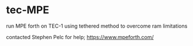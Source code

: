 # tec-MPE
run MPE forth on TEC-1 using tethered method to overcome ram limitations

contacted Stephen Pelc for help; https://www.mpeforth.com/


